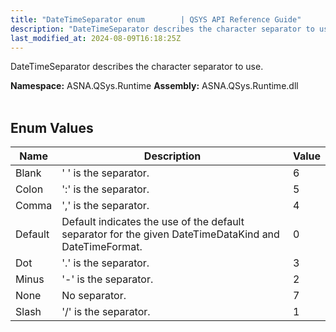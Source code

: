 ```yaml
---
title: "DateTimeSeparator enum        | QSYS API Reference Guide"
description: "DateTimeSeparator describes the character separator to use. "
last_modified_at: 2024-08-09T16:18:25Z
---
```


DateTimeSeparator describes the character separator to use.

**Namespace:** ASNA.QSys.Runtime
**Assembly:** ASNA.QSys.Runtime.dll
<br>
<br>

## Enum Values

| Name | Description | Value
| --- | --- | --- 
| Blank | ' ' is the separator. | 6 |
| Colon | ':' is the separator. | 5 |
| Comma | ',' is the separator. | 4 |
| Default | Default indicates the use of the default separator for the given DateTimeDataKind and DateTimeFormat. | 0 |
| Dot | '.' is the separator. | 3 |
| Minus | '-' is the separator. | 2 |
| None | No separator. | 7 |
| Slash | '/' is the separator. | 1 |
